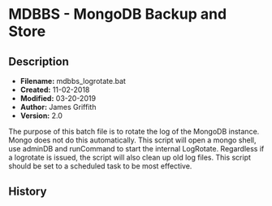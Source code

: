 # MDBBS - MongoDB Backup and Store


## Description

* __Filename:__    	mdbbs_logrotate.bat
* __Created:__      	11-02-2018
* __Modified:__   	03-20-2019
* __Author:__         James Griffith
* __Version:__        2.0


The purpose of this batch file is to rotate the log of the MongoDB instance. Mongo does not do this automatically. This script will open a mongo shell, use adminDB and runCommand to start the internal LogRotate. Regardless if a logrotate is issued, the script will also clean up old log files. This script should be set to a scheduled task to be most effective.

## History
